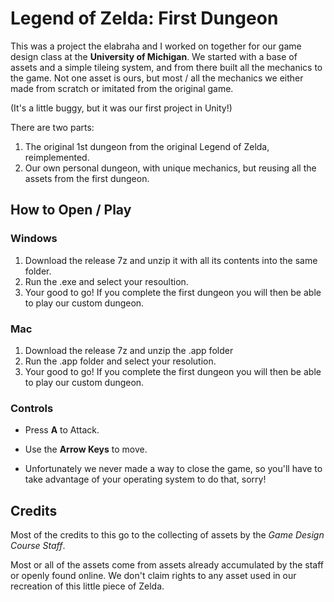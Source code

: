 # Legend of Zelda: First Dungeon

This was a project the elabraha and I worked on together for our game design class at the **University of Michigan**. We started with a base of assets and a simple tileing system, and from there built all the mechanics to the game. Not one asset is ours, but most / all the mechanics we either made from scratch or imitated from the original game.

(It's a little buggy, but it was our first project in Unity!)

There are two parts:

1. The original 1st dungeon from the original Legend of Zelda, reimplemented.
2. Our own personal dungeon, with unique mechanics, but reusing all the assets from the first dungeon.

## How to Open / Play

### Windows

1. Download the release 7z and unzip it with all its contents into the same folder.
2. Run the .exe and select your resoultion.
3. Your good to go! If you complete the first dungeon you will then be able to play our custom dungeon.

### Mac

1. Download the release 7z and unzip the .app folder
2. Run the .app folder and select your resolution.
3. Your good to go! If you complete the first dungeon you will then be able to play our custom dungeon.

### Controls

* Press **A** to Attack.

* Use the **Arrow Keys** to move.

* Unfortunately we never made a way to close the game, so you'll have to take advantage of your operating system to do that, sorry!

## Credits

Most of the credits to this go to the collecting of assets by the *Game Design Course Staff*.

Most or all of the assets come from assets already accumulated by the staff or openly found online. We don't claim rights to any asset used in our recreation of this little piece of Zelda.
